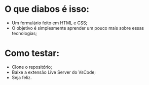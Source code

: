 # O que diabos é isso: 
- Um formulário feito em HTML e CSS;
- O objetivo é simplesmente aprender um pouco mais sobre essas tecnologias;


# Como testar: 
- Clone o repositório;
- Baixe a extensão Live Server do VsCode;
- Seja feliz.
